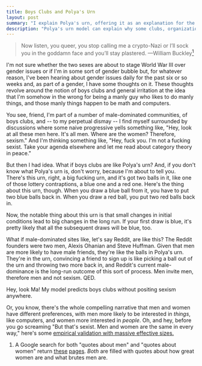 ```yaml
---
title: Boys Clubs and Polya's Urn
layout: post
summary: "I explain Polya's urn, offering it as an explanation for the existence of boys club, and as a defense from what I will call attacks-from-institutionalized-sexism."
description: "Polya's urn model can explain why some clubs, organizations, and websites are male-dominated." 
---
```


> Now listen, you queer, you stop calling me a crypto-Nazi or I’ll sock you in
> the goddamn face and you’ll stay plastered.
<span id="quote-attribute">—William Buckley<a href="#citation-1"><sup>1</sup></a></span>

I'm not sure whether the two sexes are about to stage World War III over gender
issues or if I'm in some sort of gender bubble but, for whatever reason, I've
been hearing about gender issues daily for the past six or so weeks and, as part of
a gender, I have some thoughts on it. These thoughts revolve around the notion
of boys clubs and general irritation at the idea that I'm somehow in the wrong
for being a manly guy who likes to do manly things, and those manly things
happen to be math and computers. 

You see, friend, I'm part of a number of male-dominated communities, of boys
clubs, and -- to my perpetual dismay -- I find myself surrounded by discussions
where some naive progressive yells something like, "Hey, look at all these men
here. It's all men. Where are the women? Therefore, sexism." And I'm thinking
something like, "Hey, fuck you. I'm not a fucking sexist. Take your agenda
elsewhere and let me read about category theory in peace."

But then I had idea. What if boys clubs are like Polya's urn? And, if you don't
know what Polya's urn is, don't worry, because I'm about to tell you. There's
this urn, right, a big fucking urn, and it's got two balls in it, like one of
those lottery contraptions, a blue one and a red one. Here's the thing about
this urn, though. When you draw a blue ball from it, you have to put two blue
balls back in. When you draw a red ball, you put two red balls back in. 

Now, the notable thing about this urn is that small changes in initial
conditions lead to big changes in the long run. If your first draw is blue, it's
pretty likely that all the subsequent draws will be blue, too.

What if male-dominated sites like, let's say Reddit, are like this? The Reddit founders
were two men, Alexis Ohanian and Steve Huffman. Given that men are more likely
to have male friends, they're like the balls in Polya's urn. They're in the urn,
convincing a friend to sign up is like picking a ball out of the urn and
throwing two more back in, and Reddit's current male-dominance is the long-run
outcome of this sort of process. Men invite men, therefore men and not
sexism. QED.

Hey, look Ma! My model predicts boys clubs without positing sexism anywhere. 

Or, you know, there's the whole compelling narrative that men and women have different
preferences, with men more likely to be interested in *things*, like computers,
and women more interested in *people*. Oh, and hey, before you go screaming
"But that's sexist. Men and women are the same in every way," here's some [empirical validation with massive effective sizes.](http://psycnet.apa.org/?&fa=main.doiLanding&doi=10.1037/a0017364)

<a name="citation-1"></a>
1. A Google search for both "quotes about men" and "quotes about women" return [these](https://www.goodreads.com/quotes/tag/men)
[pages](https://www.goodreads.com/quotes/tag/men). *Both* are filled with quotes
about how great women are and what brutes men are.
